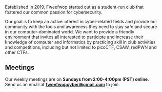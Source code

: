 Established in 2019, Fweefwop started out as a student-run club that fostered our common passion for cybersecurity.       
                   
Our goal is to keep an active interest in cyber-related fields and provide our community with the tools and awareness they need to stay safe and secure in our computer-dominated world. We want to provide a friendly environment that invites all interested to participte and increase their knowledge of computer and informatics by practicing skill in club activities and competitions, including but not limited to picoCTF, CSAW, redPWN and other CTFs.

## Meetings ##
                             
Our weekly meetings are on **Sundays from 2:00-4:00pm (PST) online**.                                     
Send us an email at **fweefwopcyber@gmail.com** to join. 
